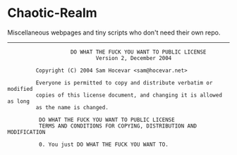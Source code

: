 # Chaotic-Realm
Miscellaneous webpages and tiny scripts who don't need their own repo.


---------------------------------------

                        DO WHAT THE FUCK YOU WANT TO PUBLIC LICENSE
                                Version 2, December 2004

             Copyright (C) 2004 Sam Hocevar <sam@hocevar.net>

             Everyone is permitted to copy and distribute verbatim or modified
             copies of this license document, and changing it is allowed as long
             as the name is changed.

              DO WHAT THE FUCK YOU WANT TO PUBLIC LICENSE
              TERMS AND CONDITIONS FOR COPYING, DISTRIBUTION AND MODIFICATION

              0. You just DO WHAT THE FUCK YOU WANT TO.
